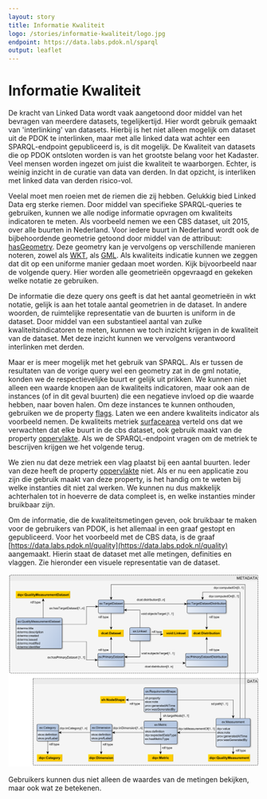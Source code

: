 ```yaml
---
layout: story
title: Informatie Kwaliteit
logo: /stories/informatie-kwaliteit/logo.jpg
endpoint: https://data.labs.pdok.nl/sparql
output: leaflet
---
```


# Informatie Kwaliteit


De kracht van Linked Data wordt vaak aangetoond door middel van het bevragen van meerdere datasets, tegelijkertijd. 
Hier wordt gebruik gemaakt van 'interlinking' van datasets. Hierbij is het niet alleen mogelijk om dataset uit de PDOK te interlinken,
maar met alle linked data wat achter een SPARQL-endpoint gepubliceerd is, is dit mogelijk. 
De Kwaliteit van datasets die op PDOK ontsloten worden is van het grootste belang voor het Kadaster. 
Veel mensen worden ingezet om juist die kwaliteit te waarborgen. Echter, is weinig inzicht in de curatie van data van derden. 
In dat opzicht, is interliken met linked data van derden risico-vol.


Veelal moet men roeien met de riemen die zij hebben. Gelukkig bied Linked Data erg sterke riemen. Door middel van specifieke SPARQL-queries te gebruiken,
kunnen we alle nodige informatie opvragen om kwaliteits indicatoren te meten. Als voorbeeld nemen we een CBS dataset, uit 2015, over alle buurten in Nederland. 
Voor iedere buurt in Nederland wordt ook de bijbehoordende geometrie getoond door middel van de attribuut: [hasGeometry](http://www.opengis.net/ont/geosparql#hasGeometry).
Deze geometry kan je vervolgens op verschillende manieren noteren, zowel als [WKT](http://www.opengis.net/ont/geosparql#wktLiteral), als [GML](http://www.opengis.net/ont/geosparql#gmlLiteral). 
Als kwaliteits indicatie kunnen we zeggen dat dit op een uniforme manier gedaan moet worden. 
Kijk bijvoorbeeld naar de volgende query. Hier worden alle geometrieën opgevraagd en gekeken welke notatie ze gebruiken.


<div data-query="" data-query-sparql="spatialuniformity.rq">
</div>


De informatie die deze query ons geeft is dat het aantal geometrieën in wkt notatie, gelijk is aan het totale aantal geometrien in de dataset. 
In andere woorden, de ruimtelijke representatie van de buurten is uniform in de dataset. Door middel van een substantieel aantal van zulke kwaliteitsindicatoren 
te meten, kunnen we toch inzicht krijgen in de kwaliteit van de dataset. Met deze inzicht kunnen we vervolgens verantwoord interlinken met derden.


Maar er is meer mogelijk met het gebruik van SPARQL. Als er tussen de resultaten van de vorige query wel een geometry zat in de gml notatie, konden we de respectievelijke buurt er gelijk uit prikken. 
We kunnen niet alleen een waarde knopen aan de kwaliteits indicatoren, maar ook aan de instances (of in dit geval buurten) die een negatieve invloed op die waarde hebben, naar boven halen. Om deze instances te kunnen onthouden, gebruiken we de property [flags](http://data.labs.pdok.nl/quality/def#flags). 
Laten we een andere kwaliteits indicator als voorbeeld nemen. De kwaliteits metriek [surfacearea](https://data.labs.pdok.nl/quality/id/surfacearea) verteld ons dat we verwachten dat elke buurt in de cbs dataset, ook gebruik maakt van de property [oppervlakte](https://data.pdok.nl/cbs/2015/vocab/oppervlakte).
Als we de SPARQL-endpoint vragen om de metriek te bescrijven krijgen we het volgende terug. 


<div data-query="" data-query-sparql="surfaceareadescribe.rq">
</div>


We zien nu dat deze metriek een vlag plaatst bij een aantal buurten. 
Ieder van deze heeft de property [oppervlakte](https://data.pdok.nl/cbs/2015/vocab/oppervlakte) niet. 
Als er nu een applicatie zou zijn die gebruik maakt van deze property, is het handig om te weten bij welke instanties dit niet zal werken. 
We kunnen nu dus makkelijk achterhalen tot in hoeverre de data compleet is, en welke instanties minder bruikbaar zijn.


Om de informatie, die de kwaliteitsmetingen geven, ook bruikbaar te maken voor de gebruikers van PDOK, is het allemaal in een graaf gestopt en gepubliceerd. 
Voor het voorbeeld met de CBS data, is de graaf [https://data.labs.pdok.nl/quality](https://data.labs.pdok.nl/quality) aangemaakt. 
Hierin staat de dataset met alle metingen, definities en vlaggen. Zie hieronder een visuele representatie van de dataset. 


![alt text][logo]


Gebruikers kunnen dus niet alleen de waardes van de metingen bekijken, maar ook wat ze betekenen.


[logo]: graph-model.png "Quality Measurement Graph"
